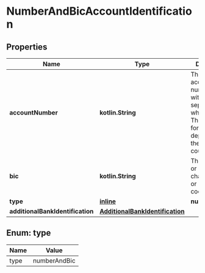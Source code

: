 
# NumberAndBicAccountIdentification

## Properties
Name | Type | Description | Notes
------------ | ------------- | ------------- | -------------
**accountNumber** | **kotlin.String** | The bank account number, without separators or whitespace. The length and format depends on the bank or country. | 
**bic** | **kotlin.String** | The bank&#39;s 8- or 11-character BIC or SWIFT code. | 
**type** | [**inline**](#Type) | **numberAndBic** | 
**additionalBankIdentification** | [**AdditionalBankIdentification**](AdditionalBankIdentification.md) |  |  [optional]


<a name="Type"></a>
## Enum: type
Name | Value
---- | -----
type | numberAndBic



